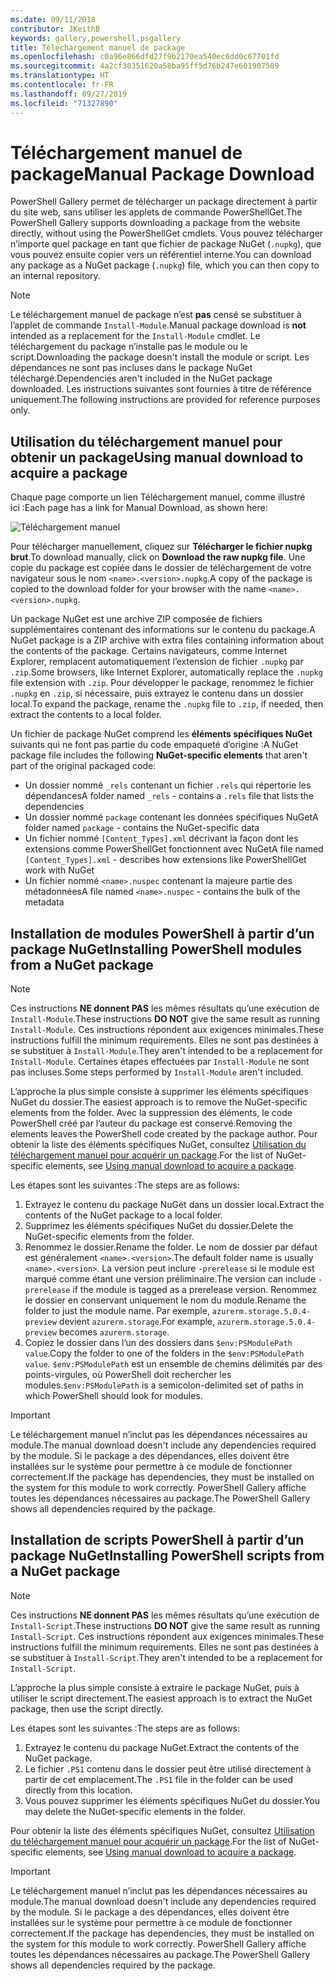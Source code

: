 ```yaml
---
ms.date: 09/11/2018
contributor: JKeithB
keywords: gallery,powershell,psgallery
title: Téléchargement manuel de package
ms.openlocfilehash: c0a96e866dfd27f9b2170ea540ec6dd0c67701fd
ms.sourcegitcommit: 4a2cf30351620a58ba95ff5d76b247e601907589
ms.translationtype: HT
ms.contentlocale: fr-FR
ms.lasthandoff: 09/27/2019
ms.locfileid: "71327890"
---
```

# <a name="manual-package-download"></a><span data-ttu-id="f7def-103">Téléchargement manuel de package</span><span class="sxs-lookup"><span data-stu-id="f7def-103">Manual Package Download</span></span>

<span data-ttu-id="f7def-104">PowerShell Gallery permet de télécharger un package directement à partir du site web, sans utiliser les applets de commande PowerShellGet.</span><span class="sxs-lookup"><span data-stu-id="f7def-104">The PowerShell Gallery supports downloading a package from the website directly, without using the PowerShellGet cmdlets.</span></span> <span data-ttu-id="f7def-105">Vous pouvez télécharger n’importe quel package en tant que fichier de package NuGet (`.nupkg`), que vous pouvez ensuite copier vers un référentiel interne.</span><span class="sxs-lookup"><span data-stu-id="f7def-105">You can download any package as a NuGet package (`.nupkg`) file, which you can then copy to an internal repository.</span></span>

> [!NOTE]
> <span data-ttu-id="f7def-106">Le téléchargement manuel de package n’est **pas** censé se substituer à l’applet de commande `Install-Module`.</span><span class="sxs-lookup"><span data-stu-id="f7def-106">Manual package download is **not** intended as a replacement for the `Install-Module` cmdlet.</span></span>
> <span data-ttu-id="f7def-107">Le téléchargement du package n’installe pas le module ou le script.</span><span class="sxs-lookup"><span data-stu-id="f7def-107">Downloading the package doesn't install the module or script.</span></span> <span data-ttu-id="f7def-108">Les dépendances ne sont pas incluses dans le package NuGet téléchargé.</span><span class="sxs-lookup"><span data-stu-id="f7def-108">Dependencies aren't included in the NuGet package downloaded.</span></span> <span data-ttu-id="f7def-109">Les instructions suivantes sont fournies à titre de référence uniquement.</span><span class="sxs-lookup"><span data-stu-id="f7def-109">The following instructions are provided for reference purposes only.</span></span>

## <a name="using-manual-download-to-acquire-a-package"></a><span data-ttu-id="f7def-110">Utilisation du téléchargement manuel pour obtenir un package</span><span class="sxs-lookup"><span data-stu-id="f7def-110">Using manual download to acquire a package</span></span>

<span data-ttu-id="f7def-111">Chaque page comporte un lien Téléchargement manuel, comme illustré ici :</span><span class="sxs-lookup"><span data-stu-id="f7def-111">Each page has a link for Manual Download, as shown here:</span></span>

![Téléchargement manuel](../../Images/packagedisplaypagewithpseditions.png)

<span data-ttu-id="f7def-113">Pour télécharger manuellement, cliquez sur **Télécharger le fichier nupkg brut**.</span><span class="sxs-lookup"><span data-stu-id="f7def-113">To download manually, click on **Download the raw nupkg file**.</span></span> <span data-ttu-id="f7def-114">Une copie du package est copiée dans le dossier de téléchargement de votre navigateur sous le nom `<name>.<version>.nupkg`.</span><span class="sxs-lookup"><span data-stu-id="f7def-114">A copy of the package is copied to the download folder for your browser with the name `<name>.<version>.nupkg`.</span></span>

<span data-ttu-id="f7def-115">Un package NuGet est une archive ZIP composée de fichiers supplémentaires contenant des informations sur le contenu du package.</span><span class="sxs-lookup"><span data-stu-id="f7def-115">A NuGet package is a ZIP archive with extra files containing information about the contents of the package.</span></span> <span data-ttu-id="f7def-116">Certains navigateurs, comme Internet Explorer, remplacent automatiquement l’extension de fichier `.nupkg` par `.zip`.</span><span class="sxs-lookup"><span data-stu-id="f7def-116">Some browsers, like Internet Explorer, automatically replace the `.nupkg` file extension with `.zip`.</span></span> <span data-ttu-id="f7def-117">Pour développer le package, renommez le fichier `.nupkg` en `.zip`, si nécessaire, puis extrayez le contenu dans un dossier local.</span><span class="sxs-lookup"><span data-stu-id="f7def-117">To expand the package, rename the `.nupkg` file to `.zip`, if needed, then extract the contents to a local folder.</span></span>

<span data-ttu-id="f7def-118">Un fichier de package NuGet comprend les **éléments spécifiques NuGet** suivants qui ne font pas partie du code empaqueté d’origine :</span><span class="sxs-lookup"><span data-stu-id="f7def-118">A NuGet package file includes the following **NuGet-specific elements** that aren't part of the original packaged code:</span></span>

- <span data-ttu-id="f7def-119">Un dossier nommé `_rels` contenant un fichier `.rels` qui répertorie les dépendances</span><span class="sxs-lookup"><span data-stu-id="f7def-119">A folder named `_rels` - contains a `.rels` file that lists the dependencies</span></span>
- <span data-ttu-id="f7def-120">Un dossier nommé `package` contenant les données spécifiques NuGet</span><span class="sxs-lookup"><span data-stu-id="f7def-120">A folder named `package` - contains the NuGet-specific data</span></span>
- <span data-ttu-id="f7def-121">Un fichier nommé `[Content_Types].xml` décrivant la façon dont les extensions comme PowerShellGet fonctionnent avec NuGet</span><span class="sxs-lookup"><span data-stu-id="f7def-121">A file named `[Content_Types].xml` - describes how extensions like PowerShellGet work with NuGet</span></span>
- <span data-ttu-id="f7def-122">Un fichier nommé `<name>.nuspec` contenant la majeure partie des métadonnées</span><span class="sxs-lookup"><span data-stu-id="f7def-122">A file named `<name>.nuspec` - contains the bulk of the metadata</span></span>

## <a name="installing-powershell-modules-from-a-nuget-package"></a><span data-ttu-id="f7def-123">Installation de modules PowerShell à partir d’un package NuGet</span><span class="sxs-lookup"><span data-stu-id="f7def-123">Installing PowerShell modules from a NuGet package</span></span>

> [!NOTE]
> <span data-ttu-id="f7def-124">Ces instructions **NE donnent PAS** les mêmes résultats qu’une exécution de `Install-Module`.</span><span class="sxs-lookup"><span data-stu-id="f7def-124">These instructions **DO NOT** give the same result as running `Install-Module`.</span></span> <span data-ttu-id="f7def-125">Ces instructions répondent aux exigences minimales.</span><span class="sxs-lookup"><span data-stu-id="f7def-125">These instructions fulfill the minimum requirements.</span></span> <span data-ttu-id="f7def-126">Elles ne sont pas destinées à se substituer à `Install-Module`.</span><span class="sxs-lookup"><span data-stu-id="f7def-126">They aren't intended to be a replacement for `Install-Module`.</span></span>
> <span data-ttu-id="f7def-127">Certaines étapes effectuées par `Install-Module` ne sont pas incluses.</span><span class="sxs-lookup"><span data-stu-id="f7def-127">Some steps performed by `Install-Module` aren't included.</span></span>

<span data-ttu-id="f7def-128">L’approche la plus simple consiste à supprimer les éléments spécifiques NuGet du dossier.</span><span class="sxs-lookup"><span data-stu-id="f7def-128">The easiest approach is to remove the NuGet-specific elements from the folder.</span></span> <span data-ttu-id="f7def-129">Avec la suppression des éléments, le code PowerShell créé par l’auteur du package est conservé.</span><span class="sxs-lookup"><span data-stu-id="f7def-129">Removing the elements leaves the PowerShell code created by the package author.</span></span>
<span data-ttu-id="f7def-130">Pour obtenir la liste des éléments spécifiques NuGet, consultez [Utilisation du téléchargement manuel pour acquérir un package](#using-manual-download-to-acquire-a-package).</span><span class="sxs-lookup"><span data-stu-id="f7def-130">For the list of NuGet-specific elements, see [Using manual download to acquire a package](#using-manual-download-to-acquire-a-package).</span></span>

<span data-ttu-id="f7def-131">Les étapes sont les suivantes :</span><span class="sxs-lookup"><span data-stu-id="f7def-131">The steps are as follows:</span></span>

1. <span data-ttu-id="f7def-132">Extrayez le contenu du package NuGet dans un dossier local.</span><span class="sxs-lookup"><span data-stu-id="f7def-132">Extract the contents of the NuGet package to a local folder.</span></span>
2. <span data-ttu-id="f7def-133">Supprimez les éléments spécifiques NuGet du dossier.</span><span class="sxs-lookup"><span data-stu-id="f7def-133">Delete the NuGet-specific elements from the folder.</span></span>
3. <span data-ttu-id="f7def-134">Renommez le dossier.</span><span class="sxs-lookup"><span data-stu-id="f7def-134">Rename the folder.</span></span> <span data-ttu-id="f7def-135">Le nom de dossier par défaut est généralement `<name>.<version>`.</span><span class="sxs-lookup"><span data-stu-id="f7def-135">The default folder name is usually `<name>.<version>`.</span></span> <span data-ttu-id="f7def-136">La version peut inclure `-prerelease` si le module est marqué comme étant une version préliminaire.</span><span class="sxs-lookup"><span data-stu-id="f7def-136">The version can include `-prerelease` if the module is tagged as a prerelease version.</span></span> <span data-ttu-id="f7def-137">Renommez le dossier en conservant uniquement le nom du module.</span><span class="sxs-lookup"><span data-stu-id="f7def-137">Rename the folder to just the module name.</span></span> <span data-ttu-id="f7def-138">Par exemple, `azurerm.storage.5.0.4-preview` devient `azurerm.storage`.</span><span class="sxs-lookup"><span data-stu-id="f7def-138">For example, `azurerm.storage.5.0.4-preview` becomes `azurerm.storage`.</span></span>
4. <span data-ttu-id="f7def-139">Copiez le dossier dans l’un des dossiers dans `$env:PSModulePath value`.</span><span class="sxs-lookup"><span data-stu-id="f7def-139">Copy the folder to one of the folders in the `$env:PSModulePath value`.</span></span> <span data-ttu-id="f7def-140">`$env:PSModulePath` est un ensemble de chemins délimités par des points-virgules, où PowerShell doit rechercher les modules.</span><span class="sxs-lookup"><span data-stu-id="f7def-140">`$env:PSModulePath` is a semicolon-delimited set of paths in which PowerShell should look for modules.</span></span>

> [!IMPORTANT]
> <span data-ttu-id="f7def-141">Le téléchargement manuel n’inclut pas les dépendances nécessaires au module.</span><span class="sxs-lookup"><span data-stu-id="f7def-141">The manual download doesn't include any dependencies required by the module.</span></span> <span data-ttu-id="f7def-142">Si le package a des dépendances, elles doivent être installées sur le système pour permettre à ce module de fonctionner correctement.</span><span class="sxs-lookup"><span data-stu-id="f7def-142">If the package has dependencies, they must be installed on the system for this module to work correctly.</span></span> <span data-ttu-id="f7def-143">PowerShell Gallery affiche toutes les dépendances nécessaires au package.</span><span class="sxs-lookup"><span data-stu-id="f7def-143">The PowerShell Gallery shows all dependencies required by the package.</span></span>

## <a name="installing-powershell-scripts-from-a-nuget-package"></a><span data-ttu-id="f7def-144">Installation de scripts PowerShell à partir d’un package NuGet</span><span class="sxs-lookup"><span data-stu-id="f7def-144">Installing PowerShell scripts from a NuGet package</span></span>

> [!NOTE]
> <span data-ttu-id="f7def-145">Ces instructions **NE donnent PAS** les mêmes résultats qu’une exécution de `Install-Script`.</span><span class="sxs-lookup"><span data-stu-id="f7def-145">These instructions **DO NOT** give the same result as running `Install-Script`.</span></span> <span data-ttu-id="f7def-146">Ces instructions répondent aux exigences minimales.</span><span class="sxs-lookup"><span data-stu-id="f7def-146">These instructions fulfill the minimum requirements.</span></span> <span data-ttu-id="f7def-147">Elles ne sont pas destinées à se substituer à `Install-Script`.</span><span class="sxs-lookup"><span data-stu-id="f7def-147">They aren't intended to be a replacement for `Install-Script`.</span></span>

<span data-ttu-id="f7def-148">L’approche la plus simple consiste à extraire le package NuGet, puis à utiliser le script directement.</span><span class="sxs-lookup"><span data-stu-id="f7def-148">The easiest approach is to extract the NuGet package, then use the script directly.</span></span>

<span data-ttu-id="f7def-149">Les étapes sont les suivantes :</span><span class="sxs-lookup"><span data-stu-id="f7def-149">The steps are as follows:</span></span>

1. <span data-ttu-id="f7def-150">Extrayez le contenu du package NuGet.</span><span class="sxs-lookup"><span data-stu-id="f7def-150">Extract the contents of the NuGet package.</span></span>
2. <span data-ttu-id="f7def-151">Le fichier `.PS1` contenu dans le dossier peut être utilisé directement à partir de cet emplacement.</span><span class="sxs-lookup"><span data-stu-id="f7def-151">The `.PS1` file in the folder can be used directly from this location.</span></span>
3. <span data-ttu-id="f7def-152">Vous pouvez supprimer les éléments spécifiques NuGet du dossier.</span><span class="sxs-lookup"><span data-stu-id="f7def-152">You may delete the NuGet-specific elements in the folder.</span></span>

<span data-ttu-id="f7def-153">Pour obtenir la liste des éléments spécifiques NuGet, consultez [Utilisation du téléchargement manuel pour acquérir un package](#using-manual-download-to-acquire-a-package).</span><span class="sxs-lookup"><span data-stu-id="f7def-153">For the list of NuGet-specific elements, see [Using manual download to acquire a package](#using-manual-download-to-acquire-a-package).</span></span>

> [!IMPORTANT]
> <span data-ttu-id="f7def-154">Le téléchargement manuel n’inclut pas les dépendances nécessaires au module.</span><span class="sxs-lookup"><span data-stu-id="f7def-154">The manual download doesn't include any dependencies required by the module.</span></span> <span data-ttu-id="f7def-155">Si le package a des dépendances, elles doivent être installées sur le système pour permettre à ce module de fonctionner correctement.</span><span class="sxs-lookup"><span data-stu-id="f7def-155">If the package has dependencies, they must be installed on the system for this module to work correctly.</span></span> <span data-ttu-id="f7def-156">PowerShell Gallery affiche toutes les dépendances nécessaires au package.</span><span class="sxs-lookup"><span data-stu-id="f7def-156">The PowerShell Gallery shows all dependencies required by the package.</span></span>
